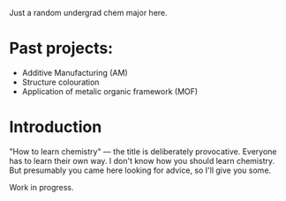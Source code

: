 
Just a random undergrad chem major here.
<h1>    
    Past projects:
</h1>
<ul>
    <li>Additive Manufacturing (AM)</li>
    <li>Structure colouration</li>
    <li>Application of metalic organic framework (MOF)</li>
</ul>
<h1>
    Introduction
</h1>
<p> 
"How to learn chemistry" — the title is deliberately provocative. Everyone has to learn their own way. I don't know how you should learn chemistry. But presumably you came here looking for advice, so I'll give you some.

</p>
<p> 
Work in progress.
</p>
